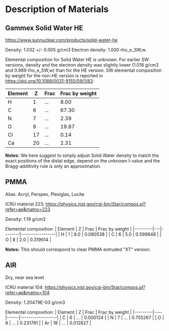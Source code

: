 # Description of Materials

## Gammex Solid Water HE
https://www.sunnuclear.com/products/solid-water-he

Density: 1.032 +/- 0.005 g/cm3
Electron density: 1.000 rho_e_SW,w.

Elemental composition for Solid Water HE is unknown.
For earlier SW versions, density and the electron density was slightly lower (1.018 g/cm3 and 0.989 rho_e_SW,w) than for the HE version.
SW elemental composition by weight for the non-HE version is reported in
https://doi.org/10.1088/0031-9155/59/1/83:

| Element | Z   | Frac    |  Frac by weight  |
|---------|-----|---------|------------------|
| H       | 1   |  ...    |  8.00            |
| C       | 6   |  ...    |  67.30           |
| N       | 7   |  ...    |  2.39            |
| O       | 8   |  ...    |  19.87           |
| Cl      | 17  |  ...    |  0.14            |
| Ca      | 20  |  ...    |  2.31            |

**Notes:**
We here suggest to simply adjust Solid Water density to match the exact positions of the distal edge,
depend on the unknown I-value and the Bragg-additivity rule is only an approximation.


## PMMA

Alias: Acryl, Perspex, Plexiglas, Lucite

ICRU material 223:
https://physics.nist.gov/cgi-bin/Star/compos.pl?refer=ap&matno=223

Density: 1.19 g/cm3  

Elemental composition:
| Element | Z | Frac   | Frac by weight  |
|---------|---|--------|-----------------|
| H       | 1 |  8.0   | 0.080538        |
| C       | 6 |  5.0   | 0.599848        |
| O       | 8 |  2.0   | 0.319614        |

**Notes:**
This should correspond to clear PMMA extruded "XT" version.


## AIR
Dry, near sea level

ICRU material 104:
https://physics.nist.gov/cgi-bin/Star/compos.pl?refer=ap&matno=104

Density: 1.20479E-03 g/cm3

Elemental composition:
| Element | Z  | Frac |  Frac by weight  |
|---------|----|------|------------------|
| C       | 6  |  ... | 0.000124         |
| N       | 7  |  ... | 0.755267         |
| O       | 8  |  ... | 0.231781         |
| Ar      | 18 |  ... | 0.012827         |
